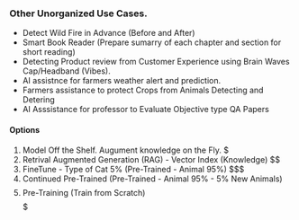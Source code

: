 ### Other Unorganized Use Cases.

- Detect Wild Fire in Advance (Before and After)
- Smart Book Reader (Prepare sumarry of each chapter and section for short reading)
- Detecting Product review from Customer Experience using Brain Waves Cap/Headband (Vibes).
- AI assistnce for farmers weather alert and prediction.
- Farmers assistance to protect Crops from Animals Detecting and Detering
- AI Asssistance for professor to Evaluate Objective type QA Papers
#### Options
1) Model Off the Shelf. Augument knowledge on the Fly. $
2) Retrival Augmented Generation (RAG) - Vector Index (Knowledge) $$
3) FineTune - Type of Cat 5% (Pre-Trained - Animal 95%) $$$
4) Continued Pre-Trained (Pre-Trained - Animal 95% - 5% New Animals) $$$$
5) Pre-Training (Train from Scratch) $$$$$
